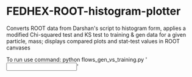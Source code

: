 # FEDHEX-ROOT-histogram-plotter
Converts ROOT data from Darshan's script to histogram form, applies a modified Chi-squared test and KS test to training & gen data for a given particle, mass; 
displays compared plots and stat-test values in ROOT canvases

To run use command:
python flows_gen_vs_training.py '<input ROOT file>'

